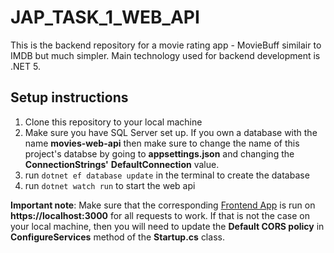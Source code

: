 # JAP_TASK_1_WEB_API

This is the backend repository for a movie rating app - MovieBuff similair to IMDB but much simpler. Main technology used for backend development is .NET 5.

## Setup instructions

1. Clone this repository to your local machine
2. Make sure you have SQL Server set up. If you own a database with the name **movies-web-api** then make sure to change the name of this project's databse by going to **appsettings.json** and changing the **ConnectionStrings'** **DefaultConnection** value.
3. run `dotnet ef database update` in the terminal to create the database
4. run `dotnet watch run` to start the web api

**Important note**: Make sure that the corresponding [Frontend App](https://github.com/farisde/JAP_Task_1_FE/) is run on **https://localhost:3000** for all requests to work. If that is not the case on your local machine, then you will need to update the **Default CORS policy** in **ConfigureServices** method of the **Startup.cs** class.
